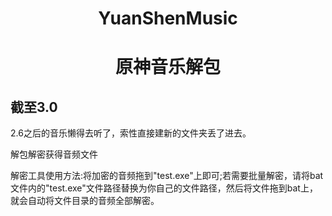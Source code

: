 <h1 align="center">YuanShenMusic</h1>
<h1 align="center">原神音乐解包</h1>
 
 ## 截至3.0
   
   2.6之后的音乐懒得去听了，索性直接建新的文件夹丢了进去。
   
   解包解密获得音频文件
   
   解密工具使用方法:将加密的音频拖到"test.exe"上即可;若需要批量解密，请将bat文件内的"test.exe"文件路径替换为你自己的文件路径，然后将文件拖到bat上，就会自动将文件目录的音频全部解密。

